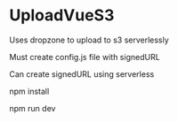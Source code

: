 # UploadVueS3

Uses dropzone to upload to s3 serverlessly

Must create config.js file with signedURL

Can create signedURL using serverless


npm install

npm run dev
